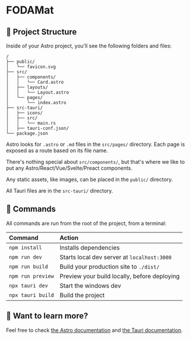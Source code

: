 # FODAMat 

## 🚀 Project Structure

Inside of your Astro project, you'll see the following folders and files:

```
/
├── public/
│   └── favicon.svg
├── src/
│   ├── components/
│   │   └── Card.astro
│   ├── layouts/
│   │   └── Layout.astro
│   └── pages/
│       └── index.astro
├── src-tauri/
│   ├── icons/
│   ├── src/
│   │   └── main.rs
│   ├── tauri-conf.json/
└── package.json
```

Astro looks for `.astro` or `.md` files in the `src/pages/` directory. Each page is exposed as a route based on its file name.

There's nothing special about `src/components/`, but that's where we like to put any Astro/React/Vue/Svelte/Preact components.

Any static assets, like images, can be placed in the `public/` directory.

All Tauri files are in the `src-tauri/` directory.

## 🧞 Commands

All commands are run from the root of the project, from a terminal:

| Command           | Action                                       |
| :---------------- | :------------------------------------------- |
| `npm install`     | Installs dependencies                        |
| `npm run dev`     | Starts local dev server at `localhost:3000`  |
| `npm run build`   | Build your production site to `./dist/`      |
| `npm run preview` | Preview your build locally, before deploying |
| `npx tauri dev`   | Start the windows dev                        |
| `npx tauri build` | Build the project                            |

## 👀 Want to learn more?

Feel free to check [the Astro documentation](https://docs.astro.build) and [the Tauri documentation](https://tauri.app/v1/guides/).

